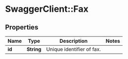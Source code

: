 # SwaggerClient::Fax

## Properties
Name | Type | Description | Notes
------------ | ------------- | ------------- | -------------
**id** | **String** | Unique identifier of fax. | 


